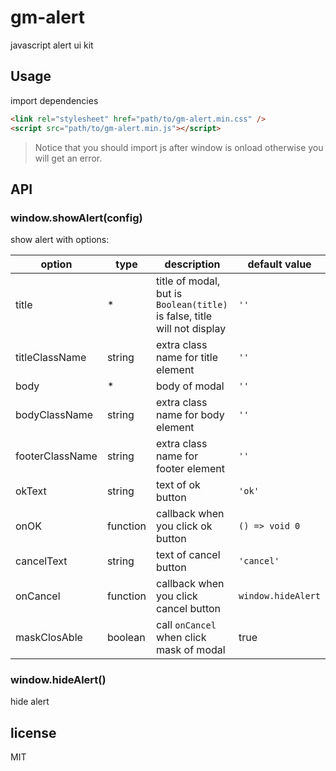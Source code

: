 # gm-alert

javascript alert ui kit

## Usage

import dependencies

```html
<link rel="stylesheet" href="path/to/gm-alert.min.css" />
<script src="path/to/gm-alert.min.js"></script>
```

> Notice that you should import js after window is onload otherwise you will get an error.

## API

### window.showAlert(config)

show alert with options:

| option          | type     | description                                                              | default value      |
| --------------- | -------- | ------------------------------------------------------------------------ | ------------------ |
| title           | \*       | title of modal, but is `Boolean(title)` is false, title will not display | `''`               |
| titleClassName  | string   | extra class name for title element                                       | `''`               |
| body            | \*       | body of modal                                                            | `''`               |
| bodyClassName   | string   | extra class name for body element                                        | `''`               |
| footerClassName | string   | extra class name for footer element                                      | `''`               |
| okText          | string   | text of ok button                                                        | `'ok'`             |
| onOK            | function | callback when you click ok button                                        | `() => void 0`     |
| cancelText      | string   | text of cancel button                                                    | `'cancel'`         |
| onCancel        | function | callback when you click cancel button                                    | `window.hideAlert` |
| maskClosAble    | boolean  | call `onCancel` when click mask of modal                                 | true               |

### window.hideAlert()

hide alert

## license

MIT
